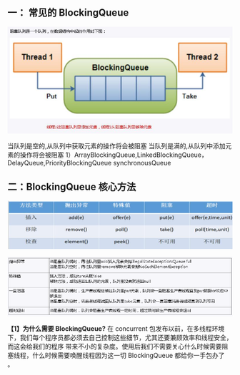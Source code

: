 ## 一： 常见的 BlockingQueue

![image-20220816142235251](../assets/12.阻塞队列/image-20220816142235251.png)

当队列是空的,从队列中获取元素的操作将会被阻塞
当队列是满的,从队列中添加元素的操作将会被阻塞
1）ArrayBlockingQueue,LinkedBlockingQueue，DelayQueue,PriorityBlockingQueue
 synchronousQueue

## 二：BlockingQueue 核心方法

![image-20220816142253851](../assets/12.阻塞队列/image-20220816142253851.png)

![image-20220816142257636](../assets/12.阻塞队列/image-20220816142257636.png)

**【1】为什么需要 BlockingQueue?** 
    在 concurrent 包发布以前，在多线程环境下，我们每个程序员都必须去自己控制这些细节，尤其还要兼顾效率和线程安全，而这会给我们的程序
带来不小的复杂度。使用后我们不需要关心什么时候需要阻塞线程，什么时候需要唤醒线程因为这一切 BlockingQueue 都给你一手包办了 。